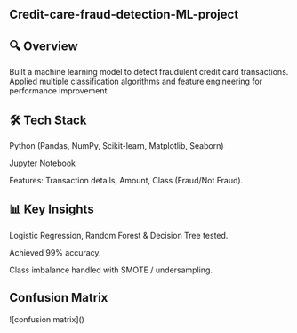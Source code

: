 <h2> Credit-care-fraud-detection-ML-project </h2>
<h2>🔍 Overview </h2>
<p1>Built a machine learning model to detect fraudulent credit card transactions. Applied multiple classification algorithms and feature engineering for performance improvement. </p1>

<h2>🛠️ Tech Stack</h2>
Python (Pandas, NumPy, Scikit-learn, Matplotlib, Seaborn)

Jupyter Notebook

Features: Transaction details, Amount, Class (Fraud/Not Fraud).

<h2>📊 Key Insights </h2>

Logistic Regression, Random Forest & Decision Tree tested.

Achieved 99% accuracy.

Class imbalance handled with SMOTE / undersampling.

<h2> Confusion Matrix </h2>
![confusion matrix]()
